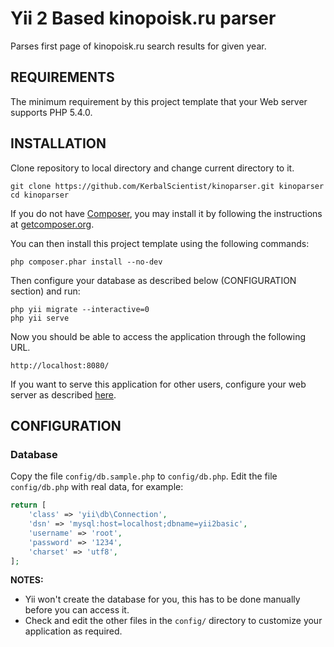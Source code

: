 Yii 2 Based kinopoisk.ru parser
============================

Parses first page of kinopoisk.ru search results for given year.

REQUIREMENTS
------------

The minimum requirement by this project template that your Web server supports PHP 5.4.0.


INSTALLATION
------------

Clone repository to local directory and change current directory to it.

~~~
git clone https://github.com/KerbalScientist/kinoparser.git kinoparser
cd kinoparser
~~~

If you do not have [Composer](http://getcomposer.org/), you may install it by following the instructions
at [getcomposer.org](http://getcomposer.org/doc/00-intro.md#installation-nix).

You can then install this project template using the following commands:

~~~
php composer.phar install --no-dev
~~~

Then configure your database as described below (CONFIGURATION section) and run:

~~~
php yii migrate --interactive=0
php yii serve
~~~

Now you should be able to access the application through the following URL.

~~~
http://localhost:8080/
~~~

If you want to serve this application for other users, configure your web server
as described [here](http://www.yiiframework.com/doc-2.0/guide-start-installation.html#configuring-web-servers).


CONFIGURATION
-------------

### Database

Copy the file `config/db.sample.php` to `config/db.php`.
Edit the file `config/db.php` with real data, for example:

```php
return [
    'class' => 'yii\db\Connection',
    'dsn' => 'mysql:host=localhost;dbname=yii2basic',
    'username' => 'root',
    'password' => '1234',
    'charset' => 'utf8',
];
```

**NOTES:**
- Yii won't create the database for you, this has to be done manually before you can access it.
- Check and edit the other files in the `config/` directory to customize your application as required.
